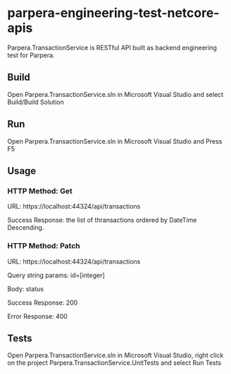 # parpera-engineering-test-netcore-apis
Parpera.TransactionService is RESTful API built as backend engineering test for Parpera.

## Build
Open Parpera.TransactionService.sln in Microsoft Visual Studio and select Build/Build Solution

## Run
Open Parpera.TransactionService.sln in Microsoft Visual Studio and Press F5

## Usage
### HTTP Method: Get

URL: https://localhost:44324/api/transactions

Success Response: the list of thransactions ordered by DateTime Descending.

### HTTP Method: Patch

URL: https://localhost:44324/api/transactions

Query string params: id=[integer]

Body: status

Success Response: 200

Error Response: 400

## Tests
Open Parpera.TransactionService.sln in Microsoft Visual Studio, right click on the project Parpera.TransactionService.UnitTests and select Run Tests
